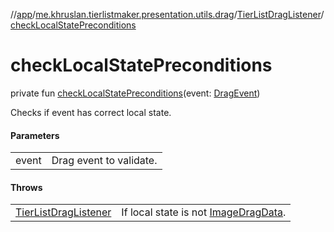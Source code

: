 //[app](../../../index.md)/[me.khruslan.tierlistmaker.presentation.utils.drag](../index.md)/[TierListDragListener](index.md)/[checkLocalStatePreconditions](check-local-state-preconditions.md)

# checkLocalStatePreconditions

private fun [checkLocalStatePreconditions](check-local-state-preconditions.md)(event: [DragEvent](https://developer.android.com/reference/kotlin/android/view/DragEvent.html))

Checks if event has correct local state.

#### Parameters

| | |
|---|---|
| event | Drag event to validate. |

#### Throws

| | |
|---|---|
| [TierListDragListener](index.md) | If local state is not [ImageDragData](../../me.khruslan.tierlistmaker.data.models.drag/-image-drag-data/index.md). |
